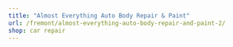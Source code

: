 ```yaml
---
title: "Almost Everything Auto Body Repair & Paint"
url: /fremont/almost-everything-auto-body-repair-and-paint-2/
shop: car repair
---
```

